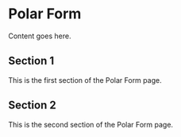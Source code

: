# Polar Form

Content goes here.

## Section 1

This is the first section of the Polar Form page.

## Section 2

This is the second section of the Polar Form page.

